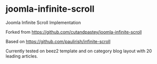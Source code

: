 joomla-infinite-scroll
======================

Joomla Infinite Scroll Implementation

Forked from https://github.com/cutandpastey/joomla-infinite-scroll

Based on https://github.com/paulirish/infinite-scroll

Currently tested on beez2 template and on category blog layout with 20 leading articles.
